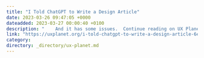 ```yaml
---
title: "I Told ChatGPT to Write a Design Article"
date: 2023-03-26 09:47:05 +0000
dateadded: 2023-03-27 00:00:40 +0100
description: "    And it has some issues.  Continue reading on UX Planet »  "
link: "https://uxplanet.org/i-told-chatgpt-to-write-a-design-article-6e14b2a28005?source=rss----819cc2aaeee0---4"
category:
directory: _directory/ux-planet.md
---
```

